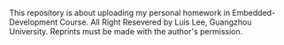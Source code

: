 This repository is about uploading my personal homework in Embedded-Development Course.
All Right Resevered by Luis Lee, Guangzhou University.
Reprints must be made with the author's permission.
